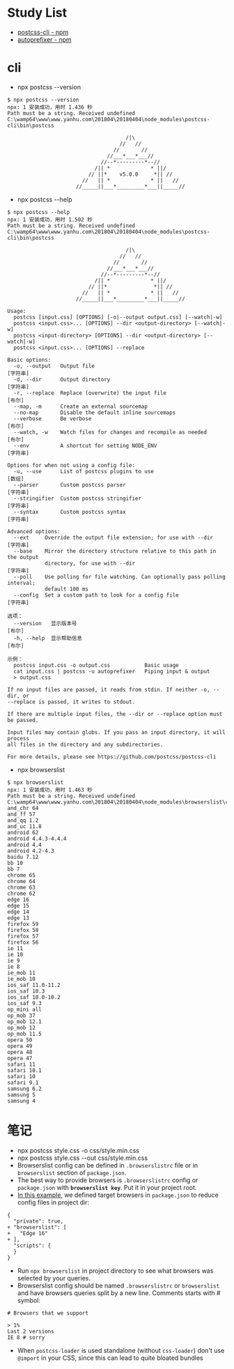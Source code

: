 # Study List
* [postcss-cli - npm](https://www.npmjs.com/package/postcss-cli)
* [autoprefixer - npm](https://www.npmjs.com/package/autoprefixer)
# cli
* npx postcss --version
```
$ npx postcss --version
npx: 1 安装成功，用时 1.436 秒
Path must be a string. Received undefined
C:\wamp64\www\www.yanhu.com\201804\20180404\node_modules\postcss-cli\bin\postcss

                                      /|\
                                    //   //
                                  //       //
                                //___*___*___//
                              //--*---------*--//
                            /|| *             * ||/
                          // ||*    v5.0.0     *|| //
                        //   || *             * ||   //
                      //_____||___*_________*___||_____//
```
* npx postcss --help
```
$ npx postcss --help
npx: 1 安装成功，用时 1.502 秒
Path must be a string. Received undefined
C:\wamp64\www\www.yanhu.com\201804\20180404\node_modules\postcss-cli\bin\postcss

                                      /|\
                                    //   //
                                  //       //
                                //___*___*___//
                              //--*---------*--//
                            /|| *             * ||/
                          // ||*               *|| //
                        //   || *             * ||   //
                      //_____||___*_________*___||_____//

Usage:
  postcss [input.css] [OPTIONS] [-o|--output output.css] [--watch|-w]
  postcss <input.css>... [OPTIONS] --dir <output-directory> [--watch|-w]
  postcss <input-directory> [OPTIONS] --dir <output-directory> [--watch|-w]
  postcss <input.css>... [OPTIONS] --replace

Basic options:
  -o, --output   Output file                                            [字符串]
  -d, --dir      Output directory                                       [字符串]
  -r, --replace  Replace (overwrite) the input file                       [布尔]
  --map, -m      Create an external sourcemap
  --no-map       Disable the default inline sourcemaps
  --verbose      Be verbose                                               [布尔]
  --watch, -w    Watch files for changes and recompile as needed          [布尔]
  --env          A shortcut for setting NODE_ENV                        [字符串]

Options for when not using a config file:
  -u, --use      List of postcss plugins to use                           [数组]
  --parser       Custom postcss parser                                  [字符串]
  --stringifier  Custom postcss stringifier                             [字符串]
  --syntax       Custom postcss syntax                                  [字符串]

Advanced options:
  --ext     Override the output file extension; for use with --dir      [字符串]
  --base    Mirror the directory structure relative to this path in the output
            directory, for use with --dir                               [字符串]
  --poll    Use polling for file watching. Can optionally pass polling interval;
            default 100 ms
  --config  Set a custom path to look for a config file                 [字符串]

选项：
  --version   显示版本号                                                  [布尔]
  -h, --help  显示帮助信息                                                [布尔]

示例：
  postcss input.css -o output.css           Basic usage
  cat input.css | postcss -u autoprefixer   Piping input & output
  > output.css

If no input files are passed, it reads from stdin. If neither -o, --dir, or
--replace is passed, it writes to stdout.

If there are multiple input files, the --dir or --replace option must be passed.

Input files may contain globs. If you pass an input directory, it will process
all files in the directory and any subdirectories.

For more details, please see https://github.com/postcss/postcss-cli
```
* npx browserslist
```
$ npx browserslist
npx: 1 安装成功，用时 1.463 秒
Path must be a string. Received undefined
C:\wamp64\www\www.yanhu.com\201804\20180404\node_modules\browserslist\cli.js
and_chr 64
and_ff 57
and_qq 1.2
and_uc 11.8
android 62
android 4.4.3-4.4.4
android 4.4
android 4.2-4.3
baidu 7.12
bb 10
bb 7
chrome 65
chrome 64
chrome 63
chrome 62
edge 16
edge 15
edge 14
edge 13
firefox 59
firefox 58
firefox 57
firefox 56
ie 11
ie 10
ie 9
ie 8
ie_mob 11
ie_mob 10
ios_saf 11.0-11.2
ios_saf 10.3
ios_saf 10.0-10.2
ios_saf 9.3
op_mini all
op_mob 37
op_mob 12.1
op_mob 12
op_mob 11.5
opera 50
opera 49
opera 48
opera 47
safari 11
safari 10.1
safari 10
safari 9.1
samsung 6.2
samsung 5
samsung 4
```
# 笔记
* npx postcss style.css -o css/style.min.css
* npx postcss style.css --out css/style.min.css
* Browserslist config can be defined in `.browserslistrc` file or in `browserslist` section of `package.json`.
* The best way to provide browsers is `.browserslistrc` config or `package.json` with **`browserslist key`**. Put it in your project root.
* [In this example](https://github.com/browserslist/browserslist-example), we defined target browsers in `package.json` to reduce config files in project dir:
```
{
  "private": true,
+ "browserslist": [
+   "Edge 16"
+ ],
  "scripts": {
  }
}
```
* Run `npx browserslist` in project directory to see what browsers was selected by your queries.
* Browserslist config should be named `.browserslistrc` or `browserslist` and have browsers queries split by a new line. Comments starts with # symbol:
```
# Browsers that we support

> 1%
Last 2 versions
IE 8 # sorry
```
*  When `postcss-loader` is used standalone (without `css-loader`) don't use `@import` in your CSS, since this can lead to quite bloated bundles